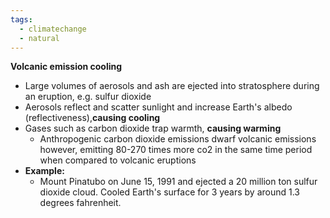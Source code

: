 ```yaml
---
tags:
  - climatechange
  - natural
---
```

**Volcanic emission cooling**
- Large volumes of aerosols and ash are ejected into stratosphere during an eruption, e.g. sulfur dioxide 
- Aerosols reflect and scatter sunlight and increase Earth's albedo (reflectiveness),**causing cooling**
- Gases such as carbon dioxide trap warmth, **causing warming**
	- Anthropogenic carbon dioxide emissions dwarf volcanic emissions however, emitting 80-270 times more co2 in the same time period when compared to volcanic eruptions
- **Example:**
	- Mount Pinatubo on June 15, 1991 and ejected a 20 million ton sulfur dioxide cloud. Cooled Earth's surface for 3 years by around 1.3 degrees fahrenheit.